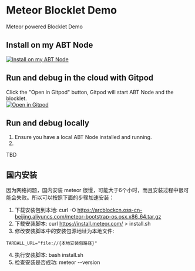 # Meteor Blocklet Demo
Meteor powered Blocklet Demo


## Install on my ABT Node

[![Install on my ABT Node](https://raw.githubusercontent.com/blocklet/development-guide/main/assets/install_on_abtnode.svg)](https://install.arcblock.io/?action=blocklet-install&meta_url=https%3A%2F%2Fgithub.com%2Fblocklet%2Fmeteor-demo%2Freleases%2Fdownload%2F1.3.0%2Fblocklet.json)

## Run and debug in the cloud with Gitpod

Click the "Open in Gitpod" button, Gitpod will start ABT Node and the blocklet.<br>[![Open in Gitpod](https://gitpod.io/button/open-in-gitpod.svg)](https://gitpod.io/#https://github.com/blocklet/meteor-demo)

## Run and debug locally 

1. Ensure you have a local ABT Node installed and running. 
2. 
TBD

## 国内安装

因为网络问题，国内安装 meteor 很慢，可能大于6个小时，而且安装过程中很可能会失败。所以可以按照下面的步骤加速安装：

1. 下载安装包到本地: curl -O https://arcblockcn.oss-cn-beijing.aliyuncs.com/meteor-bootstrap-os.osx.x86_64.tar.gz
2. 下载安装脚本: curl https://install.meteor.com/ > install.sh
3. 修改安装脚本中的安装包源地址为本地文件:
```
TARBALL_URL="file://{本地安装包路径}"
```
4. 执行安装脚本: bash install.sh
5. 检查安装是否成功: meteor --version
